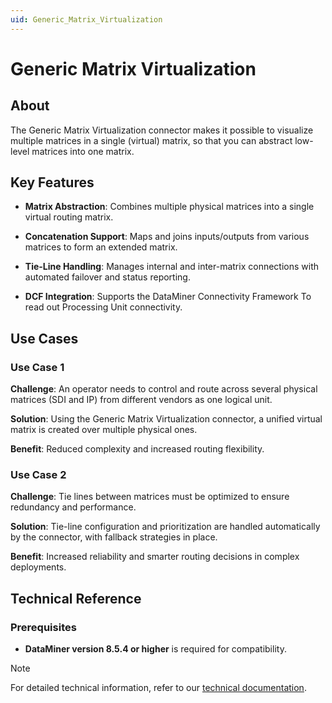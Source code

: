 ```yaml
---
uid: Generic_Matrix_Virtualization
---
```


# Generic Matrix Virtualization

## About

The Generic Matrix Virtualization connector makes it possible to visualize multiple matrices in a single (virtual) matrix, so that you can abstract low-level matrices into one matrix.

## Key Features

- **Matrix Abstraction**: Combines multiple physical matrices into a single virtual routing matrix.

- **Concatenation Support**: Maps and joins inputs/outputs from various matrices to form an extended matrix.

- **Tie-Line Handling**: Manages internal and inter-matrix connections with automated failover and status reporting.

- **DCF Integration**: Supports the DataMiner Connectivity Framework To read out Processing Unit connectivity.

## Use Cases

### Use Case 1

**Challenge**: An operator needs to control and route across several physical matrices (SDI and IP) from different vendors as one logical unit.

**Solution**: Using the Generic Matrix Virtualization connector, a unified virtual matrix is created over multiple physical ones.

**Benefit**: Reduced complexity and increased routing flexibility.

### Use Case 2

**Challenge**: Tie lines between matrices must be optimized to ensure redundancy and performance.

**Solution**: Tie-line configuration and prioritization are handled automatically by the connector, with fallback strategies in place.

**Benefit**: Increased reliability and smarter routing decisions in complex deployments.

## Technical Reference

### Prerequisites

- **DataMiner version 8.5.4 or higher** is required for compatibility.


> [!NOTE]
> For detailed technical information, refer to our [technical documentation](xref:Generic_Matrix_Virtualization_Technical).